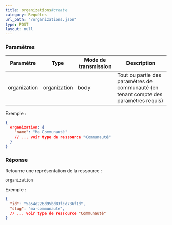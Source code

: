 ```yaml
---
title: organizations#create
category: Requêtes
url_path: "/organizations.json"
type: POST
layout: null
---
```


### Paramètres

| Paramètre | **Type** | Mode de transmission | Description                |
| --------- | -------- | -------------------- | -------------------------- |
| organization        | organization   | body                | Tout ou partie des paramètres de communauté (en tenant compte des paramètres requis) |

Exemple :

```json
{
  organization: {
    "name": "Ma Communauté"
    // ... voir type de ressource "Communauté"
  }
}
```


### Réponse

Retourne une représentation de la ressource :

```
organization
```

Exemple :

```json
{
  "id": "5a54e226d95bd83fcd736f1d",
  "slug": "ma-communaute",
  // ... voir type de ressource "Communauté"
}
```
